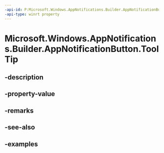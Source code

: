 ```yaml
---
-api-id: P:Microsoft.Windows.AppNotifications.Builder.AppNotificationButton.ToolTip
-api-type: winrt property
---
```


# Microsoft.Windows.AppNotifications.Builder.AppNotificationButton.ToolTip

<!--
public string ToolTip { get; set; }
-->


## -description

## -property-value

## -remarks

## -see-also

## -examples


